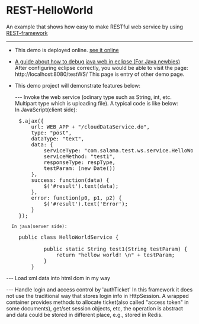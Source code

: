 REST-HelloWorld
===============

An example that shows how easy to make RESTful web service by using <a href="https://github.com/SalamaSoft/REST-framework">REST-framework</a>

------------------------------------------------------------------------------
* This demo is deployed online. <a href="http://www.salama.com.cn/REST-HelloWorld" target="_blank">see it online</a>
* <a href="https://dl.dropboxusercontent.com/u/48157648/doc/REST-HelloWorld/DebugJavaWebInEclipse.html">A guide about how to debug java web in eclipse (For Java newbies)</a>
  After configuring eclipse correctly, you would be able to visit the page: http://localhost:8080/testWS/
  This page is entry of other demo page.

* This demo project will demonstrate features below:

  --- Invoke the web service
      (odinary type such as String, int, etc. Multipart type which is uploading file). A typical code is like below:
     <br/>In JavaScript(client side):
     <br/>
<pre>
	$.ajax({
		url: WEB_APP + "/cloudDataService.do",
		type: "post",
		dataType: "text",
		data: {
			serviceType: "com.salama.test.ws.service.HelloWorldService",
			serviceMethod: "test1",
			responseType: respType,
			testParam: (new Date())
		},
		success: function(data) {
			$('#result').text(data);
		},
		error: function(p0, p1, p2) {
			$('#result').text('Error');
		}
	});
</pre>

      In java(server side):
<pre>
	public class HelloWorldService {
		
			public static String test1(String testParam) {
				return "hellow world! \n" + testParam;
			}
		}
</pre>

  --- Load xml data into html dom in my way
  
  --- Handle login and access control by 'authTicket'
      In this framework it does not use the traditional way that stores login info in HttpSession.
      A wrapped container provides methods to allocate ticket(also called "access token" in some documents), get/set session objects, etc, 
      the operation is abstract and data could be stored in different place, e.g., stored in Redis. 
